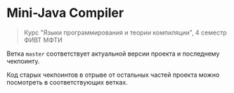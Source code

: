 # Mini-Java Compiler
> Курс "Языки программирования и теории компиляции", 
4 семестр ФИВТ МФТИ

Ветка `master` соответствует актуальной версии проекта 
и последнему чекпоинту. 

Код старых чекпоинтов в отрыве от остальных частей проекта 
можно посмотреть в соответствующих ветках.
